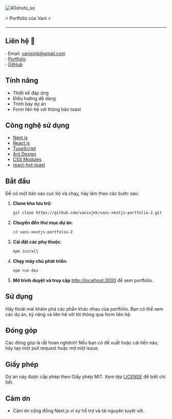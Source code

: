 ![40shots_so]([https://i.imgur.com/8RulYlw.png](https://i.imgur.com/x5EaGA2.png))

⚡ Portfolio của Vani ⚡

-------------------------------------------------------------------------------------------------------------------------------------------------------------------------------------------------------------------------------------------------------------------------------------------------------------------------------

## Liên hệ 🤠

· Email: vanixjnk@gmail.com <br>
· [Portfolio](https://vanixjnk.dev) <br>
· [GitHub](https://github.com/vanixjnk)

## Tính năng

- Thiết kế đáp ứng
- Điều hướng dễ dàng
- Trình bày dự án
- Form liên hệ với thông báo toast

## Công nghệ sử dụng

- [Next.js](https://nextjs.org/)
- [React.js](https://reactjs.org/)
- [TypeScript](https://www.typescriptlang.org/)
- [Ant Design](https://ant.design/)
- [CSS Modules](https://github.com/css-modules/css-modules)
- [react-hot-toast](https://react-hot-toast.com/)


## Bắt đầu

Để có một bản sao cục bộ và chạy, hãy làm theo các bước sau:

1. **Clone kho lưu trữ**:

   ```bash
   git clone https://github.com/vanixjnk/vani-nextjs-portfolio-2.git
   ```

2. **Chuyển đến thư mục dự án**:

   ```bash
   cd vani-nextjs-portfolio-2
   ```

3. **Cài đặt các phụ thuộc**:

   ```bash
   npm install
   ```

4. **Chạy máy chủ phát triển**:

   ```bash
   npm run dev
   ```

5. **Mở trình duyệt và truy cập** [http://localhost:3000](http://localhost:3000) để xem portfolio.

## Sử dụng

Hãy thoải mái khám phá các phần khác nhau của portfolio. Bạn có thể xem các dự án, kỹ năng và liên hệ với tôi thông qua form liên hệ.

## Đóng góp

Các đóng góp là rất hoan nghênh! Nếu bạn có đề xuất hoặc cải tiến nào, hãy tạo một pull request hoặc mở một issue.

## Giấy phép

Dự án này được cấp phép theo Giấy phép MIT. Xem tệp [LICENSE](LICENSE) để biết chi tiết.

## Cảm ơn

- Cảm ơn cộng đồng Next.js vì sự hỗ trợ và tài nguyên tuyệt vời.
